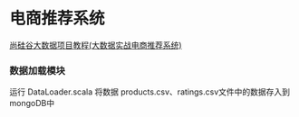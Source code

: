 # 电商推荐系统
[尚硅谷大数据项目教程(大数据实战电商推荐系统)](https://www.bilibili.com/video/BV1X4411Y7ZN)

### 数据加载模块
运行 DataLoader.scala 将数据 products.csv、ratings.csv文件中的数据存入到mongoDB中
